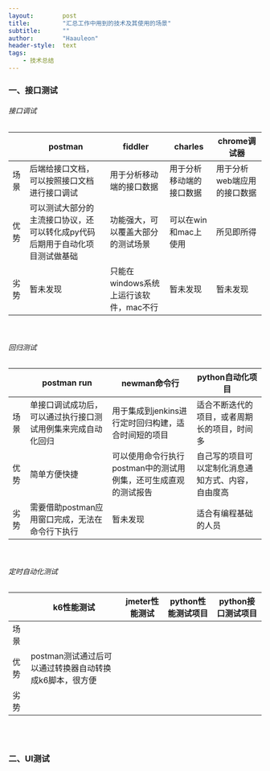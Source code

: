 ```yaml
---
layout:        post
title:         "汇总工作中用到的技术及其使用的场景"
subtitle:      ""
author:        "Haauleon"
header-style:  text
tags:
    - 技术总结
---
```


### 一、接口测试
###### 接口调试

||postman|fiddler|charles|chrome调试器|
|----|----|----|----|----|
|场景|后端给接口文档，可以按照接口文档进行接口调试|用于分析移动端的接口数据|用于分析移动端的接口数据|用于分析web端应用的接口数据|
|优势|可以测试大部分的主流接口协议，还可以转化成py代码后期用于自动化项目测试做基础|功能强大，可以覆盖大部分的测试场景|可以在win和mac上使用|所见即所得 |
|劣势|暂未发现|只能在windows系统上运行该软件，mac不行|暂未发现|暂未发现|

<br>

###### 回归测试

||postman run|newman命令行|python自动化项目|
|----|----|----|----|
|场景|单接口调试成功后，可以通过执行接口测试用例集来完成自动化回归|用于集成到jenkins进行定时回归构建，适合时间短的项目|适合不断迭代的项目，或者周期长的项目，时间多|
|优势|简单方便快捷|可以使用命令行执行postman中的测试用例集，还可生成直观的测试报告|自己写的项目可以定制化消息通知方式、内容，自由度高|
|劣势|需要借助postman应用窗口完成，无法在命令行下执行|暂未发现|适合有编程基础的人员|

<br>    

###### 定时自动化测试

||k6性能测试|jmeter性能测试|python性能测试项目|python接口测试项目|
|----|----|----|----|----|
|场景|||||
|优势|postman测试通过后可以通过转换器自动转换成k6脚本，很方便||||
|劣势|||||

<br>
<br>

### 二、UI测试